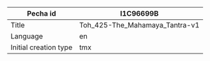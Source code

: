 |Pecha id | I1C96699B
| --- | --- 
|Title | Toh_425-The_Mahamaya_Tantra-v1 
|Language | en
|Initial creation type | tmx